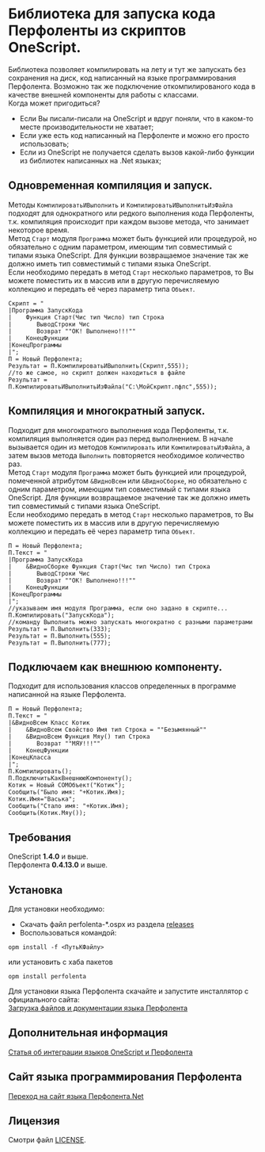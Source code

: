 # Библиотека для запуска кода Перфоленты из скриптов OneScript.

Библиотека позволяет компилировать на лету и тут же запускать без сохранения на диск, код написанный на языке программирования Перфолента.
Возможно так же подключение откомпилированого кода в качестве внешней компоненты для работы с классами.<br>
Когда может пригодиться?<br>
* Если Вы писали-писали на OneScript и вдруг поняли, что в каком-то месте производительности не хватает;
* Если уже есть код написанный на Перфоленте и можно его просто использовать;
* Если из OneScript не получается сделать вызов какой-либо функции из библиотек написанных на .Net языках;  

## Одновременная компиляция и запуск.
Методы `КомпилироватьИВыполнить` и `КомпилироватьИВыполнитьИзФайла` подходят для однократного или редкого выполнения кода Перфоленты, 
т.к. компиляция происходит при каждом вызове метода, что занимает некоторое время. <br>
Метод `Старт` модуля `Программа` может быть функцией или процедурой, 
но обязательно с одним параметром, имеющим тип совместимый с типами языка OneScript.
Для функции возвращаемое значение так же должно иметь тип совместимый с типами языка OneScript. <br>
Если необходимо передать в метод `Старт` несколько параметров, 
то Вы можете поместить их в массив или в другую перечисляемую коллекцию и передать её через параметр типа `Объект`.

```bsl
Скрипт = "
|Программа ЗапускКода
|    Функция Старт(Чис тип Число) тип Строка
|       ВыводСтроки Чис
|       Возврат ""ОК! Выполнено!!!""
|    КонецФункции
|КонецПрограммы 
|";
П = Новый Перфолента;
Результат = П.КомпилироватьИВыполнить(Скрипт,555));
//то же самое, но скрипт должен находиться в файле
Результат = П.КомпилироватьИВыполнитьИзФайла("C:\МойСкрипт.пфлс",555));
```

## Компиляция и многократный запуск.
Подходит для многократного выполнения кода Перфоленты, т.к. компиляция выполняется один раз перед выполнением.
В начале вызывается один из методов `Компилировать` или `КомпилироватьИзФайла`, 
а затем вызов метода `Выполнить` повторяется необходимое количество раз. <br> 
Метод `Старт` модуля `Программа` может быть функцией или процедурой, помеченной атрибутом `&ВидноВсем` или `&ВидноСборке`,
но обязательно с одним параметром, имеющим тип совместимый с типами языка OneScript.
Для функции возвращаемое значение так же должно иметь тип совместимый с типами языка OneScript. <br>
Если необходимо передать в метод `Старт` несколько параметров, 
то Вы можете поместить их в массив или в другую перечисляемую коллекцию и передать её через параметр типа `Объект`.

```bsl
П = Новый Перфолента;
П.Текст = "
|Программа ЗапускКода
|    &ВидноСборке Функция Старт(Чис тип Число) тип Строка
|       ВыводСтроки Чис
|       Возврат ""ОК! Выполнено!!!""
|    КонецФункции
|КонецПрограммы 
|";
//указываем имя модуля Программа, если оно задано в скрипте...
П.Компилировать("ЗапускКода"); 
//команду Выполнить можно запускать многократно с разными параметрами
Результат = П.Выполнить(333);
Результат = П.Выполнить(555);
Результат = П.Выполнить(777);
```

## Подключаем как внешнюю компоненту.
Подходит для использования классов определенных в программе написанной на языке Перфолента.

```bsl
П = Новый Перфолента;
П.Текст = "
|&ВидноВсем Класс Котик    
|    &ВидноВсем Свойство Имя тип Строка = ""Безымянный""
|    &ВидноВсем Функция Мяу() тип Строка
|       Возврат ""МЯУ!!!""
|    КонецФункции
|КонецКласса    
|";
П.Компилировать(); 
П.ПодключитьКакВнешнююКомпоненту();
Котик = Новый COMОбъект("Котик");
Сообщить("Было имя: "+Котик.Имя);
Котик.Имя="Васька";
Сообщить("Стало имя: "+Котик.Имя);
Сообщить(Котик.Мяу());
```

## Требования
OneScript **1.4.0** и выше. <br>
Перфолента **0.4.13.0** и выше.

## Установка

Для установки необходимо:
* Скачать файл perfolenta-*.ospx из раздела [releases](https://github.com/perfolenta/PerfolentaForOneScript/releases)
* Воспользоваться командой:
```
opm install -f <ПутьКФайлу>
```
или установить с хаба пакетов
```
opm install perfolenta
```
Для установки языка Перфолента скачайте и запустите инсталлятор с официального сайта: <br>
[Загрузка файлов и документации языка Перфолента](https://perfolenta.net/cat.asp?cat=download)

## Дополнительная информация

[Статья об интеграции языков OneScript и Перфолента](https://perfolenta.net/Article.asp?code=20211210023810008537)

## Сайт языка программирования Перфолента

[Переход на сайт языка Перфолента.Net](https://perfolenta.net)
  
## Лицензия

Смотри файл [LICENSE](https://github.com/perfolenta/PerfolentaForOneScript/blob/main/LICENSE).
 
 
